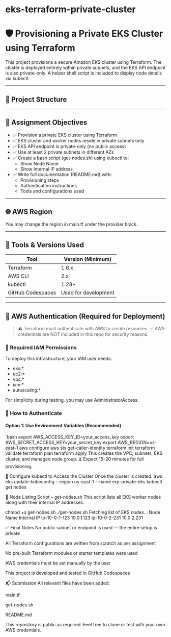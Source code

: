 # eks-terraform-private-cluster
# 🛡️ Provisioning a Private EKS Cluster using Terraform

This project provisions a secure Amazon EKS cluster using Terraform. The cluster is deployed entirely within private subnets, and the EKS API endpoint is also private-only. A helper shell script is included to display node details via kubectl.

---

## 📁 Project Structure
---

## 🎯 Assignment Objectives

- ✅ Provision a private EKS cluster using Terraform
- ✅ EKS cluster and worker nodes reside in private subnets only
- ✅ EKS API endpoint is private-only (no public access)
- ✅ Use at least 2 private subnets in different AZs
- ✅ Create a bash script (get-nodes.sh) using kubectl to:
  - Show Node Name
  - Show Internal IP address
- ✅ Write full documentation (README.md) with:
  - Provisioning steps
  - Authentication instructions
  - Tools and configurations used

---

## 🌐 AWS Region
You may change the region in main.tf under the provider block.

---

## 🧰 Tools & Versions Used

| Tool         | Version (Minimum) |
|--------------|-------------------|
| Terraform    | 1.6.x             |
| AWS CLI      | 2.x               |
| kubectl      | 1.28+             |
| GitHub Codespaces | Used for development |

---

## 🔐 AWS Authentication (Required for Deployment)

> ⚠️ Terraform must authenticate with AWS to create resources.
> ✅ AWS credentials are NOT included in this repo for security reasons.

### 👤 Required IAM Permissions

To deploy this infrastructure, your IAM user needs:

- eks:*
- ec2:*
- vpc:*
- iam:*
- autoscaling:*

For simplicity during testing, you may use AdministratorAccess.

### 🔑 How to Authenticate

#### Option 1: Use Environment Variables (Recommended)

`bash
export AWS_ACCESS_KEY_ID=your_access_key
export AWS_SECRET_ACCESS_KEY=your_secret_key
export AWS_REGION=us-east-1
aws configure
aws sts get-caller-identity
terraform init
terraform validate
terraform plan
terraform apply
This creates the VPC, subnets, EKS cluster, and managed node group.
⏳ Expect 15–20 minutes for full provisioning. 


🧭 Configure kubectl to Access the Cluster
Once the cluster is created:
aws eks update-kubeconfig --region us-east-1 --name erp-private-eks
kubectl get nodes


📜 Node Listing Script – get-nodes.sh
This script lists all EKS worker nodes along with their internal IP addresses.

chmod +x get-nodes.sh
./get-nodes.sh
Fetching list of EKS nodes...
Node Name              Internal IP
ip-10-0-1-123          10.0.1.123
ip-10-0-2-231          10.0.2.231

✅ Final Notes
No public subnet or endpoint is used — the entire setup is private

All Terraform configurations are written from scratch as per assignment

No pre-built Terraform modules or starter templates were used

AWS credentials must be set manually by the user

This project is developed and tested in GitHub Codespaces

📬 Submission
All relevant files have been added:

main.tf

get-nodes.sh

README.md

This repository is public as required.
Feel free to clone or test with your own AWS credentials.
